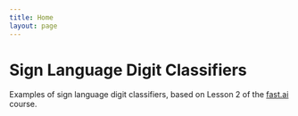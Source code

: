 ```yaml
---
title: Home
layout: page
---
```


# Sign Language Digit Classifiers

Examples of sign language digit classifiers, based on Lesson 2 of the [fast.ai](https://course.fast.ai) course.
